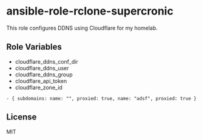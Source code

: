 ansible-role-rclone-supercronic
===============================

This role configures DDNS using Cloudflare for my homelab.

Role Variables
--------------
* cloudflare\_ddns\_conf\_dir
* cloudflare\_ddns\_user
* cloudflare\_ddns\_group
* cloudflare\_api\_token
* cloudflare\_zone\_id
```
- { subdomains: name: "", proxied: true, name: "adsf", proxied: true }
```

License
-------

MIT
